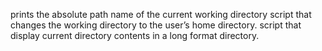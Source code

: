 prints the absolute path name of the current working directory
script that changes the working directory to the user’s home directory.
script that display current directory contents in a long format directory.
